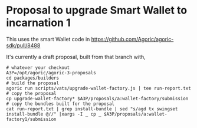 # Proposal to upgrade Smart Wallet  to incarnation 1

This uses the smart Wallet code in https://github.com/Agoric/agoric-sdk/pull/8488

It's currently a draft proposal, built from that branch with,

```
# whatever your checkout
A3P=/opt/agoric/agoric-3-proposals
cd packages/builders
# build the proposal
agoric run scripts/vats/upgrade-wallet-factory.js | tee run-report.txt
# copy the proposal
cp upgrade-wallet-factory* $A3P/proposals/a:wallet-factory/submission
# copy the bundles built for the proposal
cat run-report.txt | grep install-bundle | sed "s/agd tx swingset install-bundle @//" |xargs -I _ cp _ $A3P/proposals/a:wallet-factory1/submission
```
